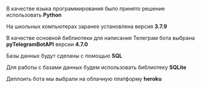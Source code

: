 В качестве языка программирования было принято решение использовать **Python**

На школьных компьютерах заранее установлена версия **3.7.9**

В качестве основной библиотеки для написания Телеграм бота выбрана **pyTelegramBotAPI** версии **4.7.0**

Базы данных будут сделаны с помощью **SQL**

Для работы с базами данных будем использовать библиотеку **SQLite**

Деплоить бота мы выбрали на облачную платформу **heroku**
